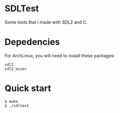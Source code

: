 # SDLTest

Some tests that i made with SDL2 and C.

# Depedencies

For ArchLinux, you will need to install these packages:

```
sdl2
sdl2_mixer
```

# Quick start

```console
$ make
$ ./sdltest
```
